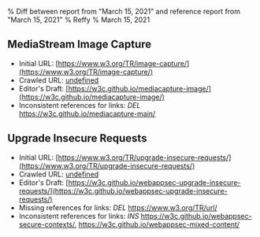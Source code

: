 % Diff between report from "March 15, 2021" and reference report from "March 15, 2021"
% Reffy
% March 15, 2021

## MediaStream Image Capture

- Initial URL: [https://www.w3.org/TR/image-capture/](https://www.w3.org/TR/image-capture/)
- Crawled URL: [undefined](undefined)
- Editor's Draft: [https://w3c.github.io/mediacapture-image/](https://w3c.github.io/mediacapture-image/)
- Inconsistent references for links: *DEL* https://w3c.github.io/mediacapture-main/


## Upgrade Insecure Requests

- Initial URL: [https://www.w3.org/TR/upgrade-insecure-requests/](https://www.w3.org/TR/upgrade-insecure-requests/)
- Crawled URL: [undefined](undefined)
- Editor's Draft: [https://w3c.github.io/webappsec-upgrade-insecure-requests/](https://w3c.github.io/webappsec-upgrade-insecure-requests/)
- Missing references for links: *DEL* https://www.w3.org/TR/url/
- Inconsistent references for links: *INS* https://w3c.github.io/webappsec-secure-contexts/, https://w3c.github.io/webappsec-mixed-content/


